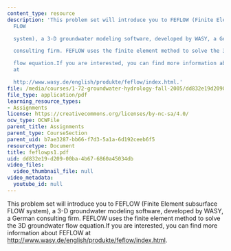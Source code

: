 ```yaml
---
content_type: resource
description: 'This problem set will introduce you to FEFLOW (Finite Element subsurface
  FLOW

  system), a 3-D groundwater modeling software, developed by WASY, a German

  consulting firm. FEFLOW uses the finite element method to solve the 3D groundwater

  flow equation.If you are interested, you can find more information about FEFLOW
  at

  http://www.wasy.de/english/produkte/feflow/index.html.'
file: /media/courses/1-72-groundwater-hydrology-fall-2005/dd832e19d20900ba4b676860a45034db_feflowps1.pdf
file_type: application/pdf
learning_resource_types:
- Assignments
license: https://creativecommons.org/licenses/by-nc-sa/4.0/
ocw_type: OCWFile
parent_title: Assignments
parent_type: CourseSection
parent_uid: b7ae3287-bb66-f7d3-5a1a-6d192ceeb6f5
resourcetype: Document
title: feflowps1.pdf
uid: dd832e19-d209-00ba-4b67-6860a45034db
video_files:
  video_thumbnail_file: null
video_metadata:
  youtube_id: null
---
```

This problem set will introduce you to FEFLOW (Finite Element subsurface FLOW
system), a 3-D groundwater modeling software, developed by WASY, a German
consulting firm. FEFLOW uses the finite element method to solve the 3D groundwater
flow equation.If you are interested, you can find more information about FEFLOW at
http://www.wasy.de/english/produkte/feflow/index.html.